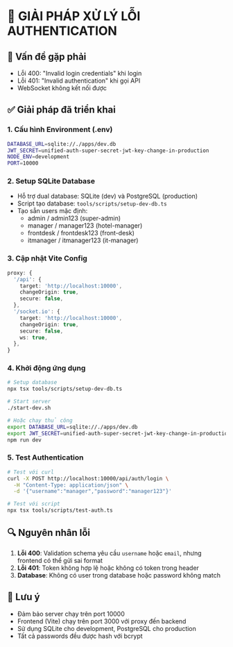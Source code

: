 # 🔧 GIẢI PHÁP XỬ LÝ LỖI AUTHENTICATION

## 🎯 Vấn đề gặp phải

- Lỗi 400: "Invalid login credentials" khi login
- Lỗi 401: "Invalid authentication" khi gọi API
- WebSocket không kết nối được

## ✅ Giải pháp đã triển khai

### 1. **Cấu hình Environment (.env)**

```bash
DATABASE_URL=sqlite://./apps/dev.db
JWT_SECRET=unified-auth-super-secret-jwt-key-change-in-production
NODE_ENV=development
PORT=10000
```

### 2. **Setup SQLite Database**

- Hỗ trợ dual database: SQLite (dev) và PostgreSQL (production)
- Script tạo database: `tools/scripts/setup-dev-db.ts`
- Tạo sẵn users mặc định:
  - admin / admin123 (super-admin)
  - manager / manager123 (hotel-manager)
  - frontdesk / frontdesk123 (front-desk)
  - itmanager / itmanager123 (it-manager)

### 3. **Cập nhật Vite Config**

```typescript
proxy: {
  '/api': {
    target: 'http://localhost:10000',
    changeOrigin: true,
    secure: false,
  },
  '/socket.io': {
    target: 'http://localhost:10000',
    changeOrigin: true,
    secure: false,
    ws: true,
  },
}
```

### 4. **Khởi động ứng dụng**

```bash
# Setup database
npx tsx tools/scripts/setup-dev-db.ts

# Start server
./start-dev.sh

# Hoặc chạy thủ công
export DATABASE_URL=sqlite://./apps/dev.db
export JWT_SECRET=unified-auth-super-secret-jwt-key-change-in-production
npm run dev
```

### 5. **Test Authentication**

```bash
# Test với curl
curl -X POST http://localhost:10000/api/auth/login \
  -H "Content-Type: application/json" \
  -d '{"username":"manager","password":"manager123"}'

# Test với script
npx tsx tools/scripts/test-auth.ts
```

## 🔍 Nguyên nhân lỗi

1. **Lỗi 400**: Validation schema yêu cầu `username` hoặc `email`, nhưng frontend có thể gửi sai
   format
2. **Lỗi 401**: Token không hợp lệ hoặc không có token trong header
3. **Database**: Không có user trong database hoặc password không match

## 📝 Lưu ý

- Đảm bảo server chạy trên port 10000
- Frontend (Vite) chạy trên port 3000 với proxy đến backend
- Sử dụng SQLite cho development, PostgreSQL cho production
- Tất cả passwords đều được hash với bcrypt

